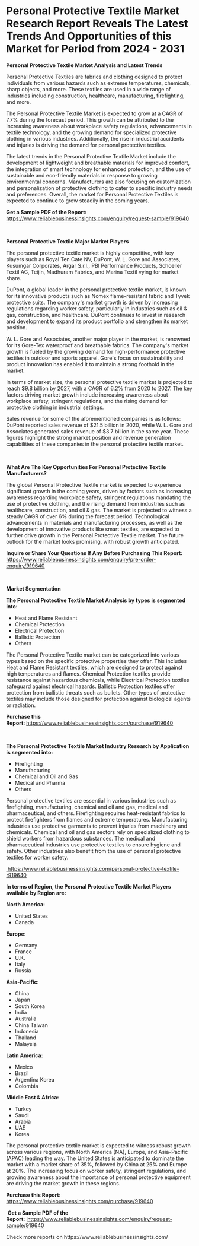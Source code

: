 <p><h1>Personal Protective Textile Market Research Report Reveals The Latest Trends And Opportunities of this Market for Period from 2024 - 2031</h1></p><p><strong>Personal Protective Textile Market Analysis and Latest Trends</strong></p>
<p><p>Personal Protective Textiles are fabrics and clothing designed to protect individuals from various hazards such as extreme temperatures, chemicals, sharp objects, and more. These textiles are used in a wide range of industries including construction, healthcare, manufacturing, firefighting, and more.</p><p>The Personal Protective Textile Market is expected to grow at a CAGR of 7.7% during the forecast period. This growth can be attributed to the increasing awareness about workplace safety regulations, advancements in textile technology, and the growing demand for specialized protective clothing in various industries. Additionally, the rise in industrial accidents and injuries is driving the demand for personal protective textiles.</p><p>The latest trends in the Personal Protective Textile Market include the development of lightweight and breathable materials for improved comfort, the integration of smart technology for enhanced protection, and the use of sustainable and eco-friendly materials in response to growing environmental concerns. Manufacturers are also focusing on customization and personalization of protective clothing to cater to specific industry needs and preferences. Overall, the market for Personal Protective Textiles is expected to continue to grow steadily in the coming years.</p></p>
<p><strong>Get a Sample PDF of the Report:&nbsp;</strong> <a href="https://www.reliablebusinessinsights.com/enquiry/request-sample/919640">https://www.reliablebusinessinsights.com/enquiry/request-sample/919640</a></p>
<p>&nbsp;</p>
<p><strong>Personal Protective Textile Major Market Players</strong></p>
<p><p>The personal protective textile market is highly competitive, with key players such as Royal Ten Cate NV, DuPont, W. L. Gore and Associates, Kusumgar Corporates, Argar S.r.l., PBI Performance Products, Schoeller Textil AG, Teijin, Madhuram Fabrics, and Marina Textil vying for market share. </p><p>DuPont, a global leader in the personal protective textile market, is known for its innovative products such as Nomex flame-resistant fabric and Tyvek protective suits. The company's market growth is driven by increasing regulations regarding worker safety, particularly in industries such as oil & gas, construction, and healthcare. DuPont continues to invest in research and development to expand its product portfolio and strengthen its market position.</p><p>W. L. Gore and Associates, another major player in the market, is renowned for its Gore-Tex waterproof and breathable fabrics. The company's market growth is fueled by the growing demand for high-performance protective textiles in outdoor and sports apparel. Gore's focus on sustainability and product innovation has enabled it to maintain a strong foothold in the market.</p><p>In terms of market size, the personal protective textile market is projected to reach $9.8 billion by 2027, with a CAGR of 6.2% from 2020 to 2027. The key factors driving market growth include increasing awareness about workplace safety, stringent regulations, and the rising demand for protective clothing in industrial settings.</p><p>Sales revenue for some of the aforementioned companies is as follows: DuPont reported sales revenue of $21.5 billion in 2020, while W. L. Gore and Associates generated sales revenue of $3.7 billion in the same year. These figures highlight the strong market position and revenue generation capabilities of these companies in the personal protective textile market.</p></p>
<p>&nbsp;</p>
<p><strong>What Are The Key Opportunities For Personal Protective Textile Manufacturers?</strong></p>
<p><p>The global Personal Protective Textile market is expected to experience significant growth in the coming years, driven by factors such as increasing awareness regarding workplace safety, stringent regulations mandating the use of protective clothing, and the rising demand from industries such as healthcare, construction, and oil & gas. The market is projected to witness a steady CAGR of over 6% during the forecast period. Technological advancements in materials and manufacturing processes, as well as the development of innovative products like smart textiles, are expected to further drive growth in the Personal Protective Textile market. The future outlook for the market looks promising, with robust growth anticipated.</p></p>
<p><strong>Inquire or Share Your Questions If Any Before Purchasing This Report:</strong> <a href="https://www.reliablebusinessinsights.com/enquiry/pre-order-enquiry/919640">https://www.reliablebusinessinsights.com/enquiry/pre-order-enquiry/919640</a></p>
<p>&nbsp;</p>
<p><strong>Market Segmentation</strong></p>
<p><strong>The Personal Protective Textile Market Analysis by types is segmented into:</strong></p>
<p><ul><li>Heat and Flame Resistant</li><li>Chemical Protection</li><li>Electrical Protection</li><li>Ballistic Protection</li><li>Others</li></ul></p>
<p><p>The Personal Protective Textile market can be categorized into various types based on the specific protective properties they offer. This includes Heat and Flame Resistant textiles, which are designed to protect against high temperatures and flames. Chemical Protection textiles provide resistance against hazardous chemicals, while Electrical Protection textiles safeguard against electrical hazards. Ballistic Protection textiles offer protection from ballistic threats such as bullets. Other types of protective textiles may include those designed for protection against biological agents or radiation.</p></p>
<p><strong>Purchase this Report:&nbsp;</strong><a href="https://www.reliablebusinessinsights.com/purchase/919640">https://www.reliablebusinessinsights.com/purchase/919640</a></p>
<p>&nbsp;</p>
<p><strong>The Personal Protective Textile Market Industry Research by Application is segmented into:</strong></p>
<p><ul><li>Firefighting</li><li>Manufacturing</li><li>Chemical and Oil and Gas</li><li>Medical and Pharma</li><li>Others</li></ul></p>
<p><p>Personal protective textiles are essential in various industries such as firefighting, manufacturing, chemical and oil and gas, medical and pharmaceutical, and others. Firefighting requires heat-resistant fabrics to protect firefighters from flames and extreme temperatures. Manufacturing industries use protective garments to prevent injuries from machinery and chemicals. Chemical and oil and gas sectors rely on specialized clothing to shield workers from hazardous substances. The medical and pharmaceutical industries use protective textiles to ensure hygiene and safety. Other industries also benefit from the use of personal protective textiles for worker safety.</p></p>
<p><a href="https://www.reliablebusinessinsights.com/personal-protective-textile-r919640">&nbsp;https://www.reliablebusinessinsights.com/personal-protective-textile-r919640</a></p>
<p><strong>In terms of Region, the Personal Protective Textile Market Players available by Region are:</strong></p>
<p>
    <p> <strong> North America: </strong>
        <ul>
            <li>United States</li>
            <li>Canada</li>
        </ul>
        </p> 
    <p> <strong> Europe: </strong>
        <ul>
            <li>Germany</li>
            <li>France</li>
            <li>U.K.</li>
            <li>Italy</li>
            <li>Russia</li>
        </ul>
        </p> 
    <p> <strong> Asia-Pacific: </strong>
        <ul>
            <li>China</li>
            <li>Japan</li>
            <li>South Korea</li>
            <li>India</li>
            <li>Australia</li>
            <li>China Taiwan</li>
            <li>Indonesia</li>
            <li>Thailand</li>
            <li>Malaysia</li>
        </ul>
        </p> 
    <p> <strong> Latin America: </strong>
        <ul>
            <li>Mexico</li>
            <li>Brazil</li>
            <li>Argentina Korea</li>
            <li>Colombia</li>
        </ul>
        </p> 
    <p> <strong> Middle East & Africa: </strong>
        <ul>
            <li>Turkey</li>
            <li>Saudi</li>
            <li>Arabia</li>
            <li>UAE</li>
            <li>Korea</li>
        </ul>
    </p>
    </p>
<p><p>The personal protective textile market is expected to witness robust growth across various regions, with North America (NA), Europe, and Asia-Pacific (APAC) leading the way. The United States is anticipated to dominate the market with a market share of 35%, followed by China at 25% and Europe at 20%. The increasing focus on worker safety, stringent regulations, and growing awareness about the importance of personal protective equipment are driving the market growth in these regions.</p></p>
<p><strong>Purchase this Report: </strong><a href="https://www.reliablebusinessinsights.com/purchase/919640">https://www.reliablebusinessinsights.com/purchase/919640</a></p>
<p>&nbsp;<strong>Get a Sample PDF of the Report:&nbsp;&nbsp;</strong><a href="https://www.reliablebusinessinsights.com/enquiry/request-sample/919640">https://www.reliablebusinessinsights.com/enquiry/request-sample/919640</a></p>
<p><strong></strong></p>
<p>Check more reports on https://www.reliablebusinessinsights.com/</p>